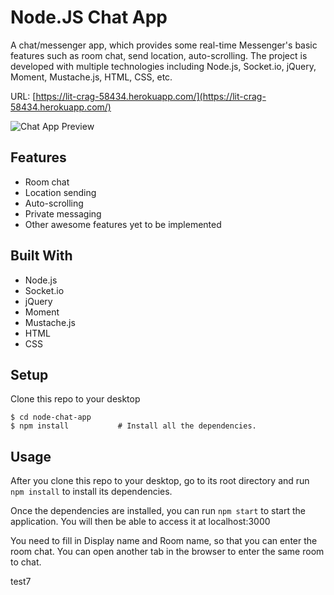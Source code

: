Node.JS Chat App
================

A chat/messenger app, which provides some real-time Messenger's basic features such as room chat, send location, auto-scrolling. The project is developed with multiple technologies including Node.js, Socket.io, jQuery, Moment, Mustache.js, HTML, CSS, etc.


URL: [https://lit-crag-58434.herokuapp.com/](https://lit-crag-58434.herokuapp.com/)

![Chat App Preview](node-chat-app.png)

Features
--------

- Room chat
- Location sending
- Auto-scrolling
- Private messaging
- Other awesome features yet to be implemented

Built With
----------

* Node.js 
* Socket.io
* jQuery
* Moment
* Mustache.js
* HTML
* CSS

Setup
-----

Clone this repo to your desktop

```
$ cd node-chat-app
$ npm install 			# Install all the dependencies.
```

Usage
-----

After you clone this repo to your desktop, go to its root directory and run `npm install` to install its dependencies.

Once the dependencies are installed, you can run  `npm start` to start the application. You will then be able to access it at localhost:3000

You need to fill in Display name and Room name, so that you can enter the room chat. You can open another tab in the browser to enter the same room to chat.

test7
